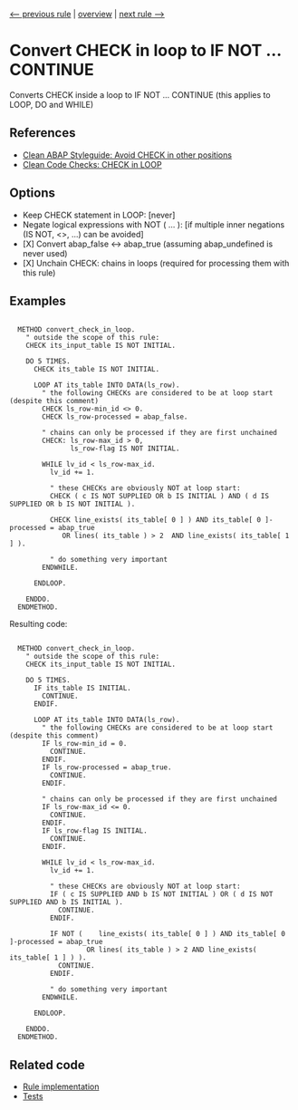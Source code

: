 [<-- previous rule](CheckOutsideLoopRule.md) | [overview](../rules.md) | [next rule -->](IfBlockAtLoopEndRule.md)

# Convert CHECK in loop to IF NOT ... CONTINUE

Converts CHECK inside a loop to IF NOT ... CONTINUE \(this applies to LOOP, DO and WHILE\)

## References

* [Clean ABAP Styleguide: Avoid CHECK in other positions](https://github.com/SAP/styleguides/blob/main/clean-abap/CleanABAP.md#avoid-check-in-other-positions)
* [Clean Code Checks: CHECK in LOOP](https://github.com/SAP/code-pal-for-abap/blob/master/docs/checks/check-in-loop.md)

## Options

* Keep CHECK statement in LOOP: \[never\]
* Negate logical expressions with NOT \( ... \): \[if multiple inner negations \(IS NOT, <>, ...\) can be avoided\]
* \[X\] Convert abap\_false <-> abap\_true \(assuming abap\_undefined is never used\)
* \[X\] Unchain CHECK: chains in loops \(required for processing them with this rule\)

## Examples


```ABAP

  METHOD convert_check_in_loop.
    " outside the scope of this rule:
    CHECK its_input_table IS NOT INITIAL.

    DO 5 TIMES.
      CHECK its_table IS NOT INITIAL.

      LOOP AT its_table INTO DATA(ls_row).
        " the following CHECKs are considered to be at loop start (despite this comment)
        CHECK ls_row-min_id <> 0.
        CHECK ls_row-processed = abap_false.

        " chains can only be processed if they are first unchained
        CHECK: ls_row-max_id > 0,
               ls_row-flag IS NOT INITIAL.

        WHILE lv_id < ls_row-max_id.
          lv_id += 1.

          " these CHECKs are obviously NOT at loop start: 
          CHECK ( c IS NOT SUPPLIED OR b IS INITIAL ) AND ( d IS SUPPLIED OR b IS NOT INITIAL ).

          CHECK line_exists( its_table[ 0 ] ) AND its_table[ 0 ]-processed = abap_true
             OR lines( its_table ) > 2  AND line_exists( its_table[ 1 ] ).

          " do something very important
        ENDWHILE.

      ENDLOOP.

    ENDDO.
  ENDMETHOD.
```

Resulting code:

```ABAP

  METHOD convert_check_in_loop.
    " outside the scope of this rule:
    CHECK its_input_table IS NOT INITIAL.

    DO 5 TIMES.
      IF its_table IS INITIAL.
        CONTINUE.
      ENDIF.

      LOOP AT its_table INTO DATA(ls_row).
        " the following CHECKs are considered to be at loop start (despite this comment)
        IF ls_row-min_id = 0.
          CONTINUE.
        ENDIF.
        IF ls_row-processed = abap_true.
          CONTINUE.
        ENDIF.

        " chains can only be processed if they are first unchained
        IF ls_row-max_id <= 0.
          CONTINUE.
        ENDIF.
        IF ls_row-flag IS INITIAL.
          CONTINUE.
        ENDIF.

        WHILE lv_id < ls_row-max_id.
          lv_id += 1.

          " these CHECKs are obviously NOT at loop start: 
          IF ( c IS SUPPLIED AND b IS NOT INITIAL ) OR ( d IS NOT SUPPLIED AND b IS INITIAL ).
            CONTINUE.
          ENDIF.

          IF NOT (    line_exists( its_table[ 0 ] ) AND its_table[ 0 ]-processed = abap_true
                   OR lines( its_table ) > 2 AND line_exists( its_table[ 1 ] ) ).
            CONTINUE.
          ENDIF.

          " do something very important
        ENDWHILE.

      ENDLOOP.

    ENDDO.
  ENDMETHOD.
```

## Related code

* [Rule implementation](../../com.sap.adt.abapcleaner/src/com/sap/adt/abapcleaner/rules/commands/CheckInLoopRule.java)
* [Tests](../../test/com.sap.adt.abapcleaner.test/src/com/sap/adt/abapcleaner/rules/commands/CheckInLoopTest.java)

